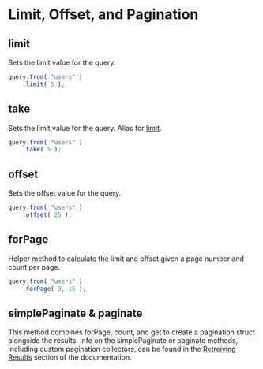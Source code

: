# Limit, Offset, and Pagination

## limit





Sets the limit value for the query.


```javascript
query.from( "users" )
    .limit( 5 );
```






## take





Sets the limit value for the query.  Alias for [limit](https://qb.ortusbooks.com/query-builder/building-queries/limit-offset-and-pagination#limit).


```javascript
query.from( "users" )
    .take( 5 );
```






## offset





Sets the offset value for the query.


```javascript
query.from( "users" )
    .offset( 25 );
```






## forPage






Helper method to calculate the limit and offset given a page number and count per page.


```javascript
query.from( "users" )
    .forPage( 3, 15 );
```






## simplePaginate & paginate

This method combines forPage, count, and get to create a pagination struct alongside the results. Info on the simplePaginate or paginate methods, including custom pagination collectors, can be found in the [Retreiving Results](https://qb.ortusbooks.com/query-builder/executing-queries/retrieving-results#paginate) section of the documentation.



